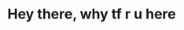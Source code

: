 # Hey there, why tf r u here
<!---
intrinsicvardhan/intrinsicvardhan is a ✨ special ✨ repository because its `README.md` (this file) appears on your GitHub profile.
You can click the Preview link to take a look at your changes.
--->
